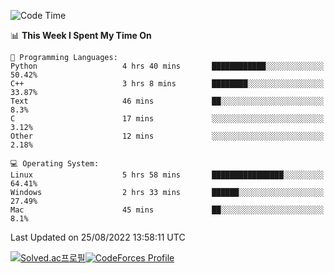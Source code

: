 
<!--START_SECTION:waka-->
![Code Time](http://img.shields.io/badge/Code%20Time-1%2C927%20hrs%2020%20mins-blue)

📊 **This Week I Spent My Time On** 

```text
💬 Programming Languages: 
Python                   4 hrs 40 mins       ████████████░░░░░░░░░░░░░   50.42% 
C++                      3 hrs 8 mins        ████████░░░░░░░░░░░░░░░░░   33.87% 
Text                     46 mins             ██░░░░░░░░░░░░░░░░░░░░░░░   8.3% 
C                        17 mins             ░░░░░░░░░░░░░░░░░░░░░░░░░   3.12% 
Other                    12 mins             ░░░░░░░░░░░░░░░░░░░░░░░░░   2.18%

💻 Operating System: 
Linux                    5 hrs 58 mins       ████████████████░░░░░░░░░   64.41% 
Windows                  2 hrs 33 mins       ██████░░░░░░░░░░░░░░░░░░░   27.49% 
Mac                      45 mins             ██░░░░░░░░░░░░░░░░░░░░░░░   8.1%

```


 Last Updated on 25/08/2022 13:58:11 UTC
<!--END_SECTION:waka-->
[![Solved.ac프로필](http://mazassumnida.wtf/api/generate_badge?boj=hckim96)](https://solved.ac/hckim96)[![CodeForces Profile](https://cf.leed.at?id=hckim96)](https://codeforces.com/profile/hckim96)
